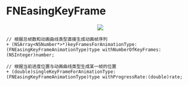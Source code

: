 # FNEasingKeyFrame

<p align="center">
  <img src="https://user-images.githubusercontent.com/14304699/29125436-467fe75c-7d4e-11e7-8da1-9869d27b5625.jpg">
</p>

    // 根据总帧数和动画曲线类型直接生成动画帧序列
    + (NSArray<NSNumber*>*)keyFramesForAnimationType:(FNEasingKeyFrameAnimationType)type withNumberOfKeyFrames:(NSInteger)number;
    
    // 根据当前进度位置与动画曲线类型生成某一帧的位置
    + (double)singleKeyFrameForAnimationType:(FNEasingKeyFrameAnimationType)type withProgressRate:(double)rate;
